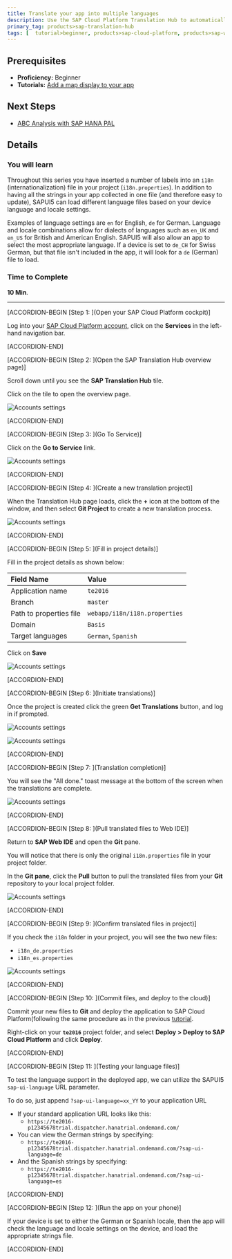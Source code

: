 ```yaml
---
title: Translate your app into multiple languages
description: Use the SAP Cloud Platform Translation Hub to automatically generate i18n (internationalization) files for multiple languages
primary_tag: products>sap-translation-hub
tags: [  tutorial>beginner, products>sap-cloud-platform, products>sap-web-ide, products>sap-translation-hub ]
---
```


## Prerequisites  
 - **Proficiency:** Beginner
 - **Tutorials:** [Add a map display to your app](https://developers.sap.com/tutorials/teched-2016-7.html)

## Next Steps
 - [ABC Analysis with SAP HANA PAL](https://developers.sap.com/tutorials/teched-2016-10.html)

## Details
### You will learn  
Throughout this series you have inserted a number of labels into an `i18n` (internationalization) file in your project (`i18n.properties`). In addition to having all the strings in your app collected in one file (and therefore easy to update), SAPUI5 can load different language files based on your device language and locale settings.

Examples of language settings are `en` for English, `de` for German. Language and locale combinations allow for dialects of languages such as `en_UK` and `en_US` for British and American English. SAPUI5 will also allow an app to select the most appropriate language. If a device is set to `de_CH` for Swiss German, but that file isn't included in the app, it will look for a `de` (German) file to load.

### Time to Complete
**10 Min**.

---

[ACCORDION-BEGIN [Step 1: ](Open your SAP Cloud Platform cockpit)]

Log into your [SAP Cloud Platform account](https://account.hanatrial.ondemand.com), click on the **Services** in the left-hand navigation bar.


[ACCORDION-END]

[ACCORDION-BEGIN [Step 2: ](Open the SAP Translation Hub overview page)]

Scroll down until you see the **SAP Translation Hub** tile.

Click on the tile to open the overview page.

![Accounts settings](te-2016-8-04.png)


[ACCORDION-END]

[ACCORDION-BEGIN [Step 3: ](Go To Service)]

Click on the **Go to Service** link.

![Accounts settings](te-2016-8-05.png)


[ACCORDION-END]

[ACCORDION-BEGIN [Step 4: ](Create a new translation project)]

When the Translation Hub page loads, click the **+** icon at the bottom of the window, and then select **Git Project** to create a new translation process.

![Accounts settings](te-2016-8-06.png)


[ACCORDION-END]

[ACCORDION-BEGIN [Step 5: ](Fill in project details)]

Fill in the project details as shown below:

Field Name                 | Value
:------------------------- | :-------------
Application name           | `te2016`
Branch                     | `master`
Path to properties file    | `webapp/i18n/i18n.properties`
Domain                     | `Basis`
Target languages           | `German`, `Spanish`

Click on **Save**

![Accounts settings](te-2016-8-07.png)


[ACCORDION-END]

[ACCORDION-BEGIN [Step 6: ](Initiate translations)]

Once the project is created click the green **Get Translations** button, and log in if prompted.

![Accounts settings](te-2016-8-08.png)

![Accounts settings](te-2016-8-09.png)


[ACCORDION-END]

[ACCORDION-BEGIN [Step 7: ](Translation completion)]

You will see the "All done." toast message at the bottom of the screen when the translations are complete.

![Accounts settings](te-2016-8-12.png)


[ACCORDION-END]

[ACCORDION-BEGIN [Step 8: ](Pull translated files to Web IDE)]

Return to **SAP Web IDE** and open the **Git** pane.

You will notice that there is only the original `i18n.properties` file in your project folder.

In the **Git pane**, click the **Pull** button to pull the translated files from your **Git** repository to your local project folder.

![Accounts settings](te-2016-8-13.png)


[ACCORDION-END]

[ACCORDION-BEGIN [Step 9: ](Confirm translated files in project)]

If you check the `i18n` folder in your project, you will see the two new files:

 - `i18n_de.properties`
 - `i18n_es.properties`

![Accounts settings](te-2016-8-14.png)


[ACCORDION-END]

[ACCORDION-BEGIN [Step 10: ](Commit files, and deploy to the cloud)]

Commit your new files to **Git** and deploy the application to SAP Cloud Platform(following the same procedure as in the previous [tutorial](https://developers.sap.com/tutorials/teched-2016-5.html).

Right-click on your **`te2016`** project folder, and select **Deploy > Deploy to SAP Cloud Platform** and click **Deploy**.


[ACCORDION-END]

[ACCORDION-BEGIN [Step 11: ](Testing your language files)]

To test the language support in the deployed app, we can utilize the SAPUI5 `sap-ui-language` URL parameter.

To do so, just append `?sap-ui-language=xx_YY` to your application URL

- If your standard application URL looks like this:
  - `https://te2016-p12345678trial.dispatcher.hanatrial.ondemand.com/`
- You can view the German strings by specifying:
  - `https://te2016-p12345678trial.dispatcher.hanatrial.ondemand.com/?sap-ui-language=de`
- And the Spanish strings by specifying:
  - `https://te2016-p12345678trial.dispatcher.hanatrial.ondemand.com/?sap-ui-language=es`


[ACCORDION-END]

[ACCORDION-BEGIN [Step 12: ](Run the app on your phone)]

If your device is set to either the German or Spanish locale, then the app will check the language and locale settings on the device, and load the appropriate strings file.


[ACCORDION-END]

